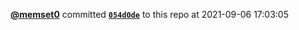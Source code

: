  <a href=https://github.com/memset0><strong>@memset0</strong></a>  committed <a href=https://github.com/memset0/memset0/commit/054d0de144bc5f672791bf0f718cfd68947f752c><strong><code>054d0de</code></strong></a> to this repo  at 2021-09-06 17:03:05 
